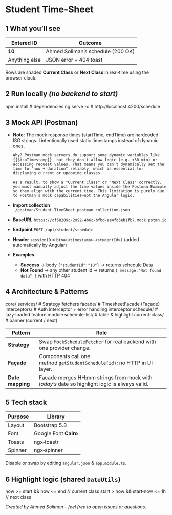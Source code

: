 # Student Time‑Sheet

## 1 What you’ll see

| Entered ID    | Outcome                           |
| ------------- | --------------------------------- |
| **10**        | Ahmed Soliman’s schedule (200 OK) |
| Anything else | JSON error + 404 toast            |

Rows are shaded **Current Class** or **Next Class** in real‑time using the browser clock.

## 2 Run locally _(no backend to start)_

npm install # dependencies
ng serve -o # http://localhost:4200/schedule

## 3 Mock API (Postman)

- **Note**: 
      The mock response times (startTime, endTime) are hardcoded ISO strings. I intentionally used static timestamps    instead of dynamic ones.

      Why? Postman mock servers do support some dynamic variables like {{$isoTimestamp}}, but they don’t allow logic (e.g. +30 min) or accessing request values. That means you can't dynamically set the time to "now + duration" reliably, which is essential for displaying current or upcoming classes.

      As a result, to show a "Current Class" or "Next Class" correctly, you must manually adjust the time values inside the Postman Example so they align with the current time. This limitation is purely due to Postman's mock capabilities—not the Angular logic.

- **Import collection** `./postman/Student‑TimeSheet.postman_collection.json`
- **BaseURL** `https://cf58209c-2992-4b6c-bfbd-ae4fb5eb1fb7.mock.pstmn.io`
- **Endpoint** `POST /api/student/schedule`
- **Header** `sessionID` = `btoa(<timestamp>-<studentId>)` (added automatically by Angular)
- **Examples**

  - **Success** → body `{"studentId":"10"}` → returns schedule Data
  - **Not Found** → any other student id → returns `{ message:"Not found data" }` with HTTP 404

## 4 Architecture & Patterns

core/
  services/       # Strategy fetchers
  facade/         # TimesheetFacade (Façade)
  interceptors/   # Auth interceptor + error handling interceptor
schedule/         # lazy‑loaded feature module
  schedule-list/  # table & highlight
  current-class/  # banner (current / next)


| Pattern          | Role                                                                                           |
| ---------------- | ---------------------------------------------------------------------------------------------- |
| **Strategy**     | Swap `MockScheduleFetcher` for real backend with one provider change.                          |
| **Façade**       | Components call one method `getStudentSchedule(id)`; no HTTP in UI layer.                      |
| **Date mapping** | Facade merges HH\:mm strings from mock with _today’s_ date so highlight logic is always valid. |


## 5 Tech stack

| Purpose | Library               |
| ------- | --------------------- |
| Layout  | Bootstrap 5.3         |
| Font    | Google Font **Cairo** |
| Toasts  | ngx‑toastr            |
| Spinner | ngx‑spinner           |

Disable or swap by editing `angular.json` & `app.module.ts`.


## 6 Highlight logic (shared `DateUtils`)

now >= start && now <= end      // current class
start > now && start‑now <= 1h  // next class


_Created by Ahmed Soliman – feel free to open issues or questions._
